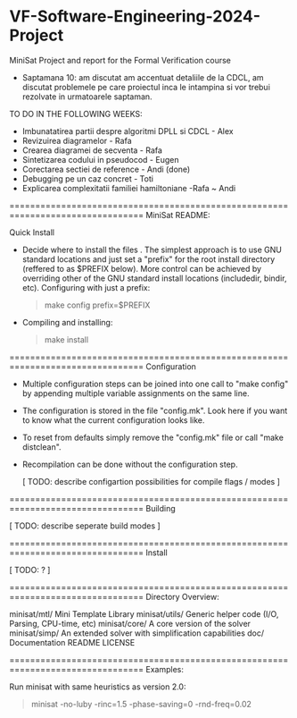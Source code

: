 # VF-Software-Engineering-2024-Project
MiniSat Project and report for the Formal Verification course

- Saptamana 10: am discutat am accentuat detaliile de la CDCL, am discutat problemele pe care proiectul inca le intampina si vor trebui rezolvate in urmatoarele saptaman.

TO DO IN THE FOLLOWING WEEKS:
- Imbunatatirea partii despre algoritmi DPLL si CDCL - Alex
- Revizuirea diagramelor - Rafa
- Crearea diagramei de secventa - Rafa
- Sintetizarea codului in pseudocod -  Eugen
- Corectarea sectiei de reference - Andi (done)
- Debugging pe un caz concret - Toti
- Explicarea complexitatii familiei hamiltoniane -Rafa ~ Andi

================================================================================
MiniSat README: 

Quick Install

- Decide where to install the files . The simplest approach is to use
  GNU standard locations and just set a "prefix" for the root install
  directory (reffered to as $PREFIX below). More control can be
  achieved by overriding other of the GNU standard install locations
  (includedir, bindir, etc). Configuring with just a prefix:

  > make config prefix=$PREFIX

- Compiling and installing:

  > make install

================================================================================
Configuration

- Multiple configuration steps can be joined into one call to "make
  config" by appending multiple variable assignments on the same line.

- The configuration is stored in the file "config.mk". Look here if
  you want to know what the current configuration looks like.

- To reset from defaults simply remove the "config.mk" file or call
  "make distclean".

- Recompilation can be done without the configuration step.

  [ TODO: describe configartion possibilities for compile flags / modes ]

================================================================================
Building

  [ TODO: describe seperate build modes ]

================================================================================
Install

  [ TODO: ? ]

================================================================================
Directory Overview:

minisat/mtl/            Mini Template Library
minisat/utils/          Generic helper code (I/O, Parsing, CPU-time, etc)
minisat/core/           A core version of the solver
minisat/simp/           An extended solver with simplification capabilities
doc/                    Documentation
README
LICENSE

================================================================================
Examples:

Run minisat with same heuristics as version 2.0:

> minisat <cnf-file> -no-luby -rinc=1.5 -phase-saving=0 -rnd-freq=0.02
